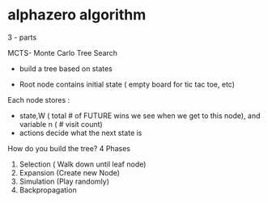 # alphazero algorithm

3 - parts

MCTS-
Monte Carlo Tree Search 

- build a tree based on states

- Root node contains initial state ( empty board for tic tac toe, etc)

Each node stores :
- state,W ( total # of FUTURE wins we see when we get to this node), and variable n ( # visit count)
- actions decide what the next state is 
 

 How do you build the tree?
4 Phases
1. Selection ( Walk down until leaf node)
2. Expansion (Create new Node)
3. Simulation (Play randomly)
4. Backpropagation